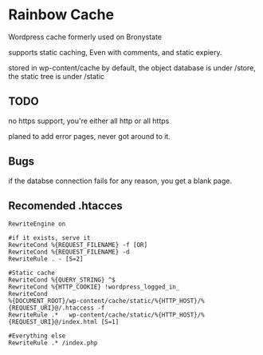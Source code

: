Rainbow Cache
=============

Wordpress cache formerly used on Bronystate

supports static caching, Even with comments, and static expiery.

stored in wp-content/cache by default, the object database is under 
/store, the static tree is under /static

TODO
----
no https support, you're either all http or all https

planed to add error pages, never got around to it.

Bugs
----
if the databse connection fails for any reason, you get a blank page.

Recomended .htacces
-------------------
    RewriteEngine on

    #if it exists, serve it
    RewriteCond %{REQUEST_FILENAME} -f [OR]
    RewriteCond %{REQUEST_FILENAME} -d
    RewriteRule . - [S=2]

    #Static cache
    RewriteCond %{QUERY_STRING} ^$
    RewriteCond %{HTTP_COOKIE} !wordpress_logged_in_
    RewriteCond 
    %{DOCUMENT_ROOT}/wp-content/cache/static/%{HTTP_HOST}/%{REQUEST_URI}@/.htaccess -f
    RewriteRule .*   wp-content/cache/static/%{HTTP_HOST}/%{REQUEST_URI}@/index.html [S=1]

    #Everything else
    RewriteRule .* /index.php

